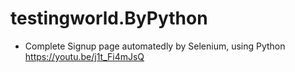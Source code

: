 # testingworld.ByPython
- Complete Signup page automatedly by Selenium, using Python
https://youtu.be/j1t_Fi4mJsQ
